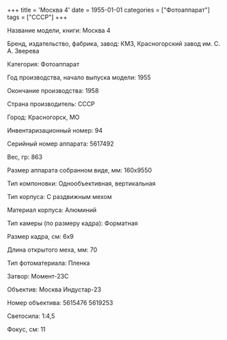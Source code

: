+++
title = 'Москва 4'
date = 1955-01-01
categories = ["Фотоаппарат"]
tags = ["СССР"]
+++

Название модели, книги: Москва 4

Бренд, издательство, фабрика, завод: КМЗ, Красногорский завод им. С. А. Зверева

Категория: Фотоаппарат

Год производства, начало выпуска модели: 1955

Окончание производства: 1958

Страна производитель: СССР

Город: Красногорск, МО

Инвентаризационный номер: 94

Серийный номер аппарата: 5617492

Вес, гр: 863

Размер аппарата  собранном виде, мм: 160x9550

Тип компоновки: Однообъективная, вертикальная

Тип корпуса: С раздвижным мехом

Материал корпуса: Алюминий

Тип камеры (по размеру кадра): Форматная

Размер кадра, см: 6х9

Длина открытого меха, мм: 70

Тип фотоматериала: Пленка

Затвор: Момент-23C

Объектив: Москва
Индустар-23

Номер объектива: 5615476
5619253

Светосила: 1:4,5

Фокус, см: 11

